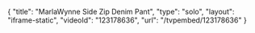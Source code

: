 {
    "title": "MarlaWynne Side Zip Denim Pant",
    "type": "solo",
    "layout": "iframe-static",
    "videoId": "123178636",
    "url": "\/tvpembed\/123178636"
}